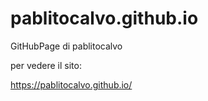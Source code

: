 # pablitocalvo.github.io
GitHubPage di pablitocalvo


per vedere il sito:

https://pablitocalvo.github.io/

